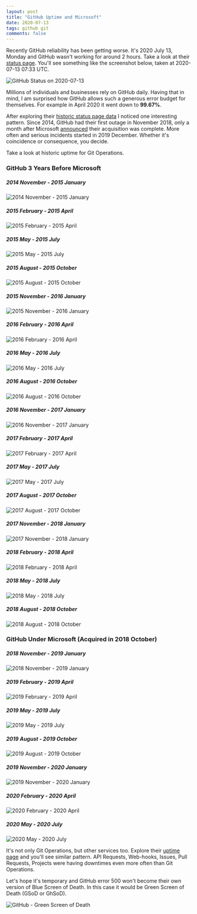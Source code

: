 ```yaml
---
layout: post
title: "GitHub Uptime and Microsoft"
date: 2020-07-13
tags: github git
comments: false
---
```


Recently GitHub reliability has been getting worse. It's 2020 July 13, Monday and GitHub wasn't working for around 2 hours. Take a look at their [status page](https://www.githubstatus.com). You'll see something like the screenshot below, taken at 2020-07-13 07:33 UTC.

![GitHub Status on 2020-07-13](/assets/images/2020/github-2020-07-status.png)

Millions of individuals and businesses rely on GitHub daily. Having that in mind, I am surprised how GitHub allows such a generous error budget for themselves. For example in April 2020 it went down to **99.67%**.

After exploring their [historic status page data](https://www.githubstatus.com/uptime) I noticed one interesting pattern. Since 2014, GitHub had their first outage in November 2018, only a month after Microsoft [announced](https://blogs.microsoft.com/blog/2018/10/26/microsoft-completes-github-acquisition) their acquisition was complete. More often and serious incidents started in 2019 December. Whether it's coincidence or consequence, you decide.

Take a look at historic uptime for Git Operations.

### GitHub 3 Years Before Microsoft
##### 2014 November - 2015 January
![2014 November - 2015 January](/assets/images/2020/github-2014-11.jpg)
##### 2015 February - 2015 April
![2015 February - 2015 April](/assets/images/2020/github-2015-02.jpg)
##### 2015 May - 2015 July
![2015 May - 2015 July](/assets/images/2020/github-2015-05.jpg)
##### 2015 August - 2015 October
![2015 August - 2015 October](/assets/images/2020/github-2015-08.jpg)
##### 2015 November - 2016 January
![2015 November - 2016 January](/assets/images/2020/github-2015-11.jpg)
##### 2016 February - 2016 April
![2016 February - 2016 April](/assets/images/2020/github-2016-02.jpg)
##### 2016 May - 2016 July
![2016 May - 2016 July](/assets/images/2020/github-2016-05.jpg)
##### 2016 August - 2016 October
![2016 August - 2016 October](/assets/images/2020/github-2016-08.jpg)
##### 2016 November - 2017 January
![2016 November - 2017 January](/assets/images/2020/github-2016-11.jpg)
##### 2017 February - 2017 April
![2017 February - 2017 April](/assets/images/2020/github-2017-02.jpg)
##### 2017 May - 2017 July
![2017 May - 2017 July](/assets/images/2020/github-2017-05.jpg)
##### 2017 August - 2017 October
![2017 August - 2017 October](/assets/images/2020/github-2017-08.jpg)
##### 2017 November - 2018 January
![2017 November - 2018 January](/assets/images/2020/github-2017-11.jpg)
##### 2018 February - 2018 April
![2018 February - 2018 April](/assets/images/2020/github-2018-02.jpg)
##### 2018 May - 2018 July
![2018 May - 2018 July](/assets/images/2020/github-2018-05.jpg)
##### 2018 August - 2018 October
![2018 August - 2018 October](/assets/images/2020/github-2018-08.jpg)

### GitHub Under Microsoft (Acquired in 2018 October)
##### 2018 November - 2019 January
![2018 November - 2019 January](/assets/images/2020/github-2018-11.jpg)
##### 2019 February - 2019 April
![2019 February - 2019 April](/assets/images/2020/github-2019-02.jpg)
##### 2019 May - 2019 July
![2019 May - 2019 July](/assets/images/2020/github-2019-05.jpg)
##### 2019 August - 2019 October
![2019 August - 2019 October](/assets/images/2020/github-2019-08.jpg)
##### 2019 November - 2020 January
![2019 November - 2020 January](/assets/images/2020/github-2019-11.jpg)
##### 2020 February - 2020 April
![2020 February - 2020 April](/assets/images/2020/github-2020-02.jpg)
##### 2020 May - 2020 July
![2020 May - 2020 July](/assets/images/2020/github-2020-05.jpg)

It's not only Git Operations, but other services too. Explore their [uptime page](https://www.githubstatus.com/uptime) and you'll see similar pattern. API Requests, Web-hooks, Issues, Pull Requests, Projects were having downtimes even more often than Git Operations.

Let's hope it's temporary and GitHub error 500 won't become their own version of Blue Screen of Death. In this case it would be Green Screen of Death (GSoD or GhSoD).

![GitHub - Green Screen of Death](/assets/images/2020/github-2020-07-gsod.png)
